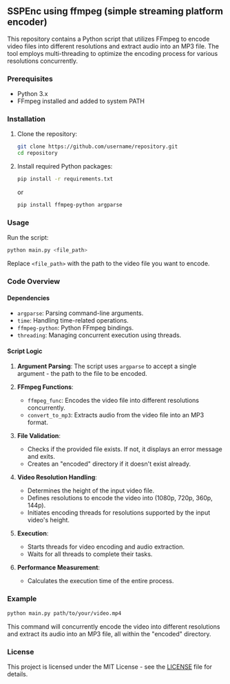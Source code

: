 ## SSPEnc using ffmpeg (simple streaming platform encoder)

This repository contains a Python script that utilizes FFmpeg to encode video files into different resolutions and extract audio into an MP3 file. The tool employs multi-threading to optimize the encoding process for various resolutions concurrently.

### Prerequisites

- Python 3.x
- FFmpeg installed and added to system PATH

### Installation

1. Clone the repository:

    ```bash
    git clone https://github.com/username/repository.git
    cd repository
    ```

2. Install required Python packages:

    ```bash
    pip install -r requirements.txt
    ```
    or
    ```bash
    pip install ffmpeg-python argparse
    ```

### Usage

Run the script:

```bash
python main.py <file_path>
```

Replace `<file_path>` with the path to the video file you want to encode.

### Code Overview

#### Dependencies

- `argparse`: Parsing command-line arguments.
- `time`: Handling time-related operations.
- `ffmpeg-python`: Python FFmpeg bindings.
- `threading`: Managing concurrent execution using threads.

#### Script Logic

1. **Argument Parsing**: The script uses `argparse` to accept a single argument - the path to the file to be encoded.

2. **FFmpeg Functions**:
   - `ffmpeg_func`: Encodes the video file into different resolutions concurrently.
   - `convert_to_mp3`: Extracts audio from the video file into an MP3 format.

3. **File Validation**:
   - Checks if the provided file exists. If not, it displays an error message and exits.
   - Creates an "encoded" directory if it doesn't exist already.

4. **Video Resolution Handling**:
   - Determines the height of the input video file.
   - Defines resolutions to encode the video into (1080p, 720p, 360p, 144p).
   - Initiates encoding threads for resolutions supported by the input video's height.

5. **Execution**:
   - Starts threads for video encoding and audio extraction.
   - Waits for all threads to complete their tasks.

6. **Performance Measurement**:
   - Calculates the execution time of the entire process.

### Example

```bash
python main.py path/to/your/video.mp4
```

This command will concurrently encode the video into different resolutions and extract its audio into an MP3 file, all within the "encoded" directory.

### License

This project is licensed under the MIT License - see the [LICENSE](LICENSE) file for details.
